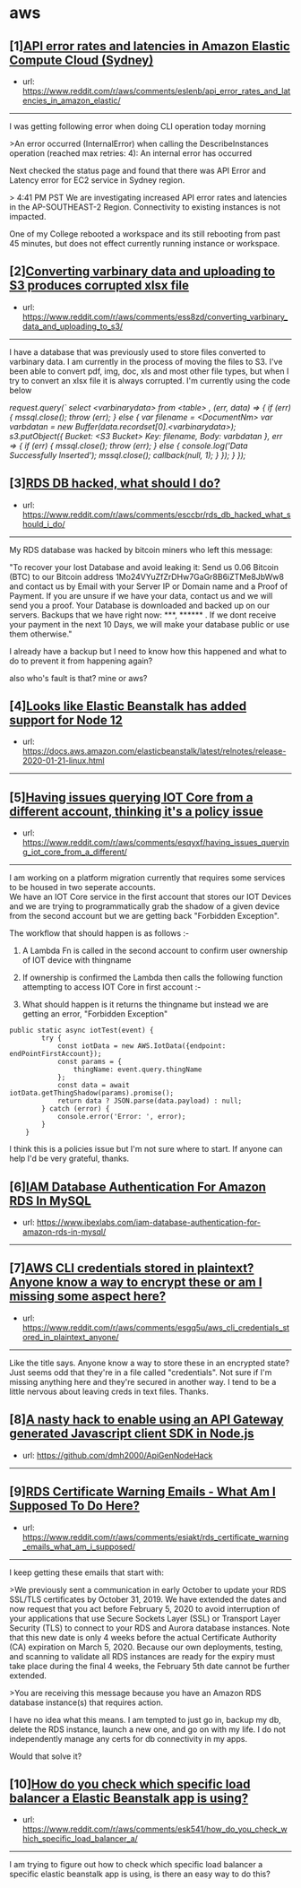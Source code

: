 # aws
## [1][API error rates and latencies in Amazon Elastic Compute Cloud (Sydney)](https://www.reddit.com/r/aws/comments/eslenb/api_error_rates_and_latencies_in_amazon_elastic/)
- url: https://www.reddit.com/r/aws/comments/eslenb/api_error_rates_and_latencies_in_amazon_elastic/
---
I was getting following error when doing CLI operation today morning

&gt;An error occurred (InternalError) when calling the DescribeInstances operation (reached max retries: 4): An internal error has occurred

Next checked the status page and found that there was API Error and Latency error for EC2 service in Sydney region. 

&gt; 4:41 PM PST We are investigating increased API error rates and latencies in the AP-SOUTHEAST-2 Region. Connectivity to existing instances is not impacted.

One of my College rebooted a workspace and its still rebooting from past 45 minutes, but does not effect currently running instance or workspace.
## [2][Converting varbinary data and uploading to S3 produces corrupted xlsx file](https://www.reddit.com/r/aws/comments/ess8zd/converting_varbinary_data_and_uploading_to_s3/)
- url: https://www.reddit.com/r/aws/comments/ess8zd/converting_varbinary_data_and_uploading_to_s3/
---
I have a database that was previously used to store files converted to varbinary data. I am currently in the process of moving the files to S3. I've been able to convert pdf, img, doc, xls and most other file types, but when I try to convert an xlsx file it is always corrupted. I'm currently using the code below

*request.query(` select &lt;varbinarydata&gt; from &lt;table&gt; , (err, data) =&gt; {
            if (err) {
                mssql.close();
                throw (err);
            }
            else {
                var filename = &lt;DocumentNm&gt;
                var varbdatan = new Buffer(data.recordset[0].&lt;varbinarydata&gt;);     
                s3.putObject({
                    Bucket: &lt;S3 Bucket&gt;
                    Key: filename,
                    Body: varbdatan
                }, err =&gt; {
                    if (err) {
                        mssql.close();
                        throw (err);
                    }
                    else {
                        console.log('Data Successfully Inserted');
                        mssql.close();
                        callback(null, 1);
                    }
                });
            }
        });*
## [3][RDS DB hacked, what should I do?](https://www.reddit.com/r/aws/comments/esccbr/rds_db_hacked_what_should_i_do/)
- url: https://www.reddit.com/r/aws/comments/esccbr/rds_db_hacked_what_should_i_do/
---
My RDS database was hacked by bitcoin miners who left this message:

"To recover your lost Database and avoid leaking it: Send us 0.06 Bitcoin (BTC) to our Bitcoin address 1Mo24VYuZfZrDHw7GaGr8B6iZTMe8JbWw8 and contact us by Email with your Server IP or Domain name and a Proof of Payment. If you are unsure if we have your data, contact us and we will send you a proof. Your Database is downloaded and backed up on our servers. Backups that we have right now: \*\*\*, \*\*\*\*\*\* . If we dont receive your payment in the next 10 Days, we will make your database public or use them otherwise."

I already have a backup but I need to know how this happened and what to do to prevent it from happening again?

also who's fault is that? mine or aws?
## [4][Looks like Elastic Beanstalk has added support for Node 12](https://www.reddit.com/r/aws/comments/esl0ps/looks_like_elastic_beanstalk_has_added_support/)
- url: https://docs.aws.amazon.com/elasticbeanstalk/latest/relnotes/release-2020-01-21-linux.html
---

## [5][Having issues querying IOT Core from a different account, thinking it's a policy issue](https://www.reddit.com/r/aws/comments/esqyxf/having_issues_querying_iot_core_from_a_different/)
- url: https://www.reddit.com/r/aws/comments/esqyxf/having_issues_querying_iot_core_from_a_different/
---
I am working on a platform migration currently that requires some services to be housed in two seperate accounts.   
We have an IOT Core service in the first account that stores our IOT Devices and we are trying to programmatically grab the shadow of a given device from the second account but we are getting back "Forbidden Exception".

The workflow that should happen is as follows :-  


1. A Lambda Fn is called in the second account to confirm user ownership of IOT device with thingname
2. If ownership is confirmed the Lambda then calls the following function attempting to access IOT Core in first account :-  

3. What should happen is it returns the thingname but instead we are getting an error, "Forbidden Exception"
```
public static async iotTest(event) {
        try {
            const iotData = new AWS.IotData({endpoint: endPointFirstAccount});
            const params = {
                thingName: event.query.thingName
            };
            const data = await iotData.getThingShadow(params).promise();
            return data ? JSON.parse(data.payload) : null;
        } catch (error) {
            console.error('Error: ', error);
        }
    }
```
I think this is a policies issue but I'm not sure where to start. If anyone can help I'd be very grateful, thanks.
## [6][IAM Database Authentication For Amazon RDS In MySQL](https://www.reddit.com/r/aws/comments/esqipc/iam_database_authentication_for_amazon_rds_in/)
- url: https://www.ibexlabs.com/iam-database-authentication-for-amazon-rds-in-mysql/
---

## [7][AWS CLI credentials stored in plaintext? Anyone know a way to encrypt these or am I missing some aspect here?](https://www.reddit.com/r/aws/comments/esgq5u/aws_cli_credentials_stored_in_plaintext_anyone/)
- url: https://www.reddit.com/r/aws/comments/esgq5u/aws_cli_credentials_stored_in_plaintext_anyone/
---
Like the title says. Anyone know a way to store these in an encrypted state? Just seems odd that they're in a file called "credentials".  Not sure if I'm missing anything here and they're secured in another way. I tend to be a little nervous about leaving creds in text files. Thanks.
## [8][A nasty hack to enable using an API Gateway generated Javascript client SDK in Node.js](https://www.reddit.com/r/aws/comments/esmep0/a_nasty_hack_to_enable_using_an_api_gateway/)
- url: https://github.com/dmh2000/ApiGenNodeHack
---

## [9][RDS Certificate Warning Emails - What Am I Supposed To Do Here?](https://www.reddit.com/r/aws/comments/esiakt/rds_certificate_warning_emails_what_am_i_supposed/)
- url: https://www.reddit.com/r/aws/comments/esiakt/rds_certificate_warning_emails_what_am_i_supposed/
---
I keep getting these emails that start with: 

&gt;We previously sent a communication in early October to update your RDS SSL/TLS certificates by October 31, 2019. We have extended the dates and now request that you act before February 5, 2020 to avoid interruption of your applications that use Secure Sockets Layer (SSL) or Transport Layer Security (TLS) to connect to your RDS and Aurora database instances. Note that this new date is only 4 weeks before the actual Certificate Authority (CA) expiration on March 5, 2020. Because our own deployments, testing, and scanning to validate all RDS instances are ready for the expiry must take place during the final 4 weeks, the February 5th date cannot be further extended.
 
&gt;You are receiving this message because you have an Amazon RDS database instance(s) that requires action.

I have no idea what this means.  I am tempted to just go in, backup my db, delete the RDS instance, launch a new one, and go on with my life.  I do not independently manage any certs for db connectivity in my apps.

Would that solve it?
## [10][How do you check which specific load balancer a Elastic Beanstalk app is using?](https://www.reddit.com/r/aws/comments/esk541/how_do_you_check_which_specific_load_balancer_a/)
- url: https://www.reddit.com/r/aws/comments/esk541/how_do_you_check_which_specific_load_balancer_a/
---
I am trying to figure out how to check which specific load balancer a specific elastic beanstalk app is using, is there an easy way to do this?
